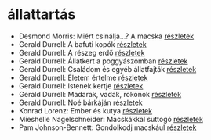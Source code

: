 # állattartás

- Desmond Morris: Miért csinálja…? A macska [részletek](_details/%7Bopf.creator%7D.md#id_415)
- Gerald Durrell: A bafuti kopók [részletek](_details/%7Bopf.creator%7D.md#id_862)
- Gerald Durrell: A részeg erdő [részletek](_details/%7Bopf.creator%7D.md#id_878)
- Gerald Durrell: Állatkert a poggyászomban [részletek](_details/%7Bopf.creator%7D.md#id_49)
- Gerald Durrell: Családom és egyéb állatfajták [részletek](_details/%7Bopf.creator%7D.md#id_50)
- Gerald Durrell: Életem értelme [részletek](_details/%7Bopf.creator%7D.md#id_873)
- Gerald Durrell: Istenek kertje [részletek](_details/%7Bopf.creator%7D.md#id_868)
- Gerald Durrell: Madarak, vadak, rokonok [részletek](_details/%7Bopf.creator%7D.md#id_867)
- Gerald Durrell: Noé bárkáján [részletek](_details/%7Bopf.creator%7D.md#id_870)
- Konrad Lorenz: Ember és kutya [részletek](_details/%7Bopf.creator%7D.md#id_474)
- Mieshelle Nagelschneider: Macskákkal suttogó [részletek](_details/%7Bopf.creator%7D.md#id_1437)
- Pam Johnson-Bennett: Gondolkodj macskául [részletek](_details/%7Bopf.creator%7D.md#id_1438)